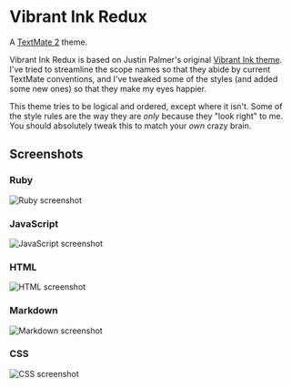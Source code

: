 # Vibrant Ink Redux

A [TextMate 2][textmate] theme.

Vibrant Ink Redux is based on Justin Palmer's original [Vibrant Ink theme][original]. I've tried to streamline the scope names so that they abide by current TextMate conventions, and I've tweaked some of the styles (and added some new ones) so that they make my eyes happier.

This theme tries to be logical and ordered, except where it isn't. Some of the style rules are the way they are _only_ because they "look right" to me. You should absolutely tweak this to match your _own_ crazy brain.

[textmate]: https://github.com/textmate/textmate
[original]: http://alternateidea.com/blog/articles/2006/1/3/textmate-vibrant-ink-theme-and-prototype-bundle

## Screenshots

### Ruby

![Ruby screenshot](http://i.imgur.com/nb49z.png)

### JavaScript

![JavaScript screenshot](http://i.imgur.com/v75Kr.png)

### HTML

![HTML screenshot](http://i.imgur.com/t9Sl5.png)

### Markdown

![Markdown screenshot](http://i.imgur.com/BgyQj.png)

### CSS

![CSS screenshot](http://i.imgur.com/BgyQj.png)